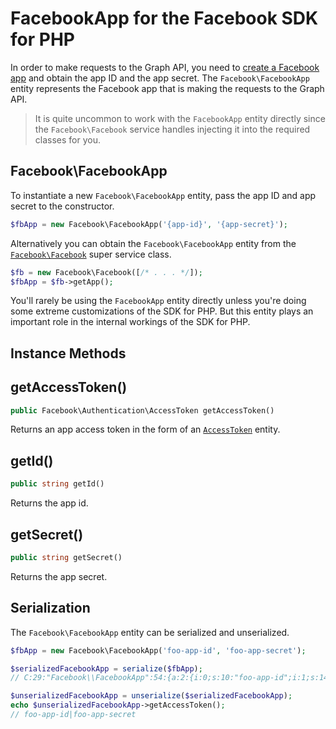 # FacebookApp for the Facebook SDK for PHP

In order to make requests to the Graph API, you need to [create a Facebook app](https://developers.facebook.com/apps) and obtain the app ID and the app secret. The `Facebook\FacebookApp` entity represents the Facebook app that is making the requests to the Graph API.

>It is quite uncommon to work with the `FacebookApp` entity directly since the `Facebook\Facebook` service handles injecting it into the required classes for you.

## Facebook\FacebookApp

To instantiate a new `Facebook\FacebookApp` entity, pass the app ID and app secret to the constructor.

```php
$fbApp = new Facebook\FacebookApp('{app-id}', '{app-secret}');
```

Alternatively you can obtain the `Facebook\FacebookApp` entity from the [`Facebook\Facebook`](/docs/reference/Facebook.md) super service class.

```php
$fb = new Facebook\Facebook([/* . . . */]);
$fbApp = $fb->getApp();
```

You'll rarely be using the `FacebookApp` entity directly unless you're doing some extreme customizations of the SDK for PHP. But this entity plays an important role in the internal workings of the SDK for PHP.

## Instance Methods

## getAccessToken()
```php
public Facebook\Authentication\AccessToken getAccessToken()
```
Returns an app access token in the form of an [`AccessToken`](/docs/reference/AccessToken.md) entity.

## getId()
```php
public string getId()
```
Returns the app id.

## getSecret()
```php
public string getSecret()
```
Returns the app secret.

## Serialization

The `Facebook\FacebookApp` entity can be serialized and unserialized.

```php
$fbApp = new Facebook\FacebookApp('foo-app-id', 'foo-app-secret');

$serializedFacebookApp = serialize($fbApp);
// C:29:"Facebook\\FacebookApp":54:{a:2:{i:0;s:10:"foo-app-id";i:1;s:14:"foo-app-secret";}}

$unserializedFacebookApp = unserialize($serializedFacebookApp);
echo $unserializedFacebookApp->getAccessToken();
// foo-app-id|foo-app-secret
```
